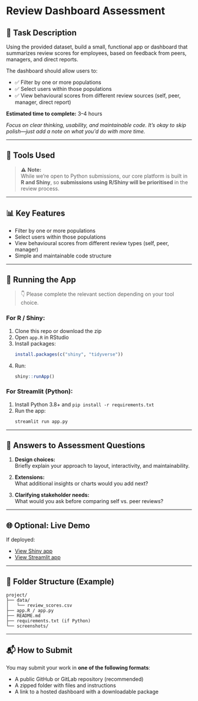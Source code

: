 # Review Dashboard Assessment

## 📝 Task Description
Using the provided dataset, build a small, functional app or dashboard that summarizes review scores for employees, based on feedback from peers, managers, and direct reports.

The dashboard should allow users to:
- ✅ Filter by one or more populations
- ✅ Select users within those populations
- ✅ View behavioural scores from different review sources (self, peer, manager, direct report)

**Estimated time to complete:** 3–4 hours

_Focus on clear thinking, usability, and maintainable code. It’s okay to skip polish—just add a note on what you'd do with more time._

---

## 🔧 Tools Used

> ⚠️ **Note:**  
> While we’re open to Python submissions, our core platform is built in **R and Shiny**, so **submissions using R/Shiny will be prioritised** in the review process.  


---

## 📊 Key Features

- Filter by one or more populations
- Select users within those populations
- View behavioural scores from different review types (self, peer, manager)
- Simple and maintainable code structure

---

## 🧭 Running the App

> 👇 Please complete the relevant section depending on your tool choice.

### **For R / Shiny:**

1. Clone this repo or download the zip
2. Open `app.R` in RStudio
3. Install packages:
   ```r
   install.packages(c("shiny", "tidyverse"))
   ```
4. Run:
   ```r
   shiny::runApp()
   ```

### **For Streamlit (Python):**

1. Install Python 3.8+ and `pip install -r requirements.txt`
2. Run the app:
   ```bash
   streamlit run app.py
   ```

---

## 🧩 Answers to Assessment Questions

1. **Design choices:**  
   Briefly explain your approach to layout, interactivity, and maintainability.

2. **Extensions:**  
   What additional insights or charts would you add next?

3. **Clarifying stakeholder needs:**  
   What would you ask before comparing self vs. peer reviews?

---

## 🌐 Optional: Live Demo

If deployed:
- [View Shiny app](https://your-shinyapp-url.shinyapps.io/app-name/)
- [View Streamlit app](https://your-username.streamlit.app/app-name/)

---

## 📂 Folder Structure (Example)

```
project/
├── data/
│   └── review_scores.csv
├── app.R / app.py 
├── README.md
├── requirements.txt (if Python)
└── screenshots/
```

---

## 📬 How to Submit

You may submit your work in **one of the following formats**:
- A public GitHub or GitLab repository (recommended)
- A zipped folder with files and instructions
- A link to a hosted dashboard with a downloadable package
